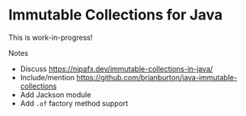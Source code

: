 # Immutable Collections for Java

This is work-in-progress!

Notes

* Discuss https://nipafx.dev/immutable-collections-in-java/
* Include/mention https://github.com/brianburton/java-immutable-collections
* Add Jackson module
* Add `.of` factory method support